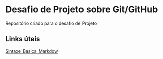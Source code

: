 #  Desafio de Projeto sobre Git/GitHub
Repositório criado para o desafio de Projeto

## Links úteis
[Sintaxe_Basica_Markdow](https://www.markdownguide.org/basic-syntax/)
